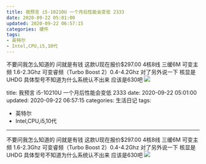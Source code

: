 ```yaml
---
title: 我预言 i5-10210U 一个月后性能会变低 2333
date: 2020-09-22 05:01:00
updated: 2020-09-22 06:57:15
categories: 硬件
tags:
- 英特尔
- Intel,CPU,i5,10代
---
```

不要问我怎么知道的 问就是有钱
这款U现在报价$297.00
4核8线 三缓6M
可变主频 1.6-2.3Ghz
可变睿频（Turbo Boost 2）0.4-4.2Ghz
对了另外说一下 核显是UHDG 具体型号不知道为什么系统认不出来 应该是630吧
![  ][1]


  [1]: https://cos.mbrjun.cn/IMGS/2020/09/21/ci.jpg---
title: 我预言 i5-10210U 一个月后性能会变低 2333
date: 2020-09-22 05:01:00
updated: 2020-09-22 06:57:15
categories: 生活日记
tags:
- 英特尔
- Intel,CPU,i5,10代
---
不要问我怎么知道的 问就是有钱
这款U现在报价$297.00
4核8线 三缓6M
可变主频 1.6-2.3Ghz
可变睿频（Turbo Boost 2）0.4-4.2Ghz
对了另外说一下 核显是UHDG 具体型号不知道为什么系统认不出来 应该是630吧
![  ][1]


  [1]: https://cos.mbrjun.cn/IMGS/2020/09/21/ci.jpg